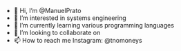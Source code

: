 - 👋 Hi, I’m @ManuelPrato
- 👀 I’m interested in systems engineering
- 🌱 I’m currently learning various programming languages
- 💞️ I’m looking to collaborate on 
- 📫 How to reach me Instagram: @tnomoneys

<!---
ManuelPrato/ManuelPrato is a ✨ special ✨ repository because its `README.md` (this file) appears on your GitHub profile.
You can click the Preview link to take a look at your changes.
--->
